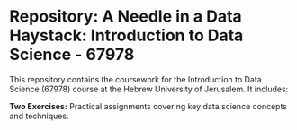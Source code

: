 # Repository: A Needle in a Data Haystack: Introduction to Data Science - 67978
This repository contains the coursework for the Introduction to Data Science (67978) course at the Hebrew University of Jerusalem. It includes:

**Two Exercises:** Practical assignments covering key data science concepts and techniques.



